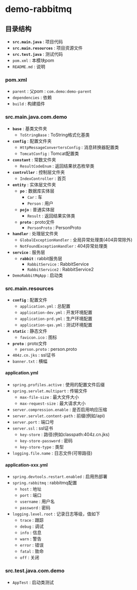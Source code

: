 # demo-rabbitmq

## 目录结构
- **`src.main.java`** : 项目代码
- **`src.main.resources`** : 项目资源文件
- **`src.test.java`** : 测试代码
- `pom.xml` : 本模块pom
- `README.md` : 说明

### pom.xml
- `parent` : 父pom : `com.demo:demo-parent`
- `dependencies` : 依赖
- `build` : 构建插件

### src.main.java.com.demo
- **`base`** : 基类文件夹
  - `ToStringBase` : ToString格式化基类
- **`config`** : 配置文件夹
  - `HttpMessageConvertersConfig` : 消息转换器配置类
  - `TomcatConfig` : Tomcat配置类
- **`constant`** : 常数文件夹
  - `ResultCodeEnum` : 返回结果状态枚举类
- **`controller`** : 控制层文件夹
  - `IndexController` : 首页
- **`entity`** : 实体层文件夹
  - **`po`** : 数据库实体层
    - `Car` : 车
    - `Person` : 用户
  - **`pojo`** : 普通实体层
    - `Result` : 返回结果实体类
  - **`proto`** : proto文件
    - `PersonProto` : PersonProto
- **`handler`** : 处理层文件夹
  - `GlobalExceptionHandler` : 全局异常处理类(404异常除外)
  - `NotFoundExceptionHandler` : 404异常处理类
- **`service`** : 服务层
  - **`rabbit`** : rabbit服务层
    - `RabbitService` : RabbitService
    - `RabbitService2` : RabbitService2
- `DemoRabbitMqApp` : 启动类

### src.main.resources
- **`config`** : 配置文件
  - `application.yml` : 总配置
  - `application-dev.yml` : 开发环境配置
  - `application-prd.yml` : 生产环境配置
  - `application-qas.yml` : 测试环境配置
- **`static`** : 静态文件
  - `favicon.ico` : 图标
- **`proto`** : proto文件
  - `person.proto` : person.proto
- `404z.cn.jks` : ssl证书
- `banner.txt` : 横幅

#### application.yml
- `spring.profiles.active` : 使用的配置文件后缀
- `spring.servlet.multipart` : 传输文件
  - `max-file-size` : 最大文件大小
  - `max-request-size` : 最大请求大小
- `server.compression.enable` : 是否启用响应压缩
- `server.servlet.content-path` : 前缀(例如/api)
- `server.port` : 端口号
- `server.ssl` : ssl证书
  - `key-store` : 路径(例如classpath:404z.cn.jks)
  - `key-store-password` : 密码
  - `key-store-type` : 类型
- `logging.file.name` : 日志文件(可带路径)

#### application-xxx.yml
- `spring.devtools.restart.enabled` : 启用热部署
- `spring.rabbitmq` : rabbitmq配置
  - `host` : 地址
  - `port` : 端口
  - `username` : 用户名
  - `password` : 密码
- `logging.level.root` : 记录日志等级，值如下
  - `trace` : 跟踪
  - `debug` : 调试
  - `info` : 信息
  - `warn` : 警告
  - `error` : 错误
  - `fatal` : 致命
  - `off` : 关闭

### src.test.java.com.demo
- `AppTest` : 启动类测试
